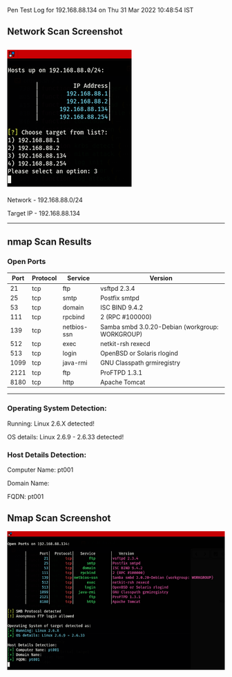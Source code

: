 
Pen Test Log for 192.168.88.134 on Thu 31 Mar 2022 10:48:54 IST
## Network Scan Screenshot
![Network Scan Results](./Mar-31-2022_104854-192.168.88.134-images/network_scan_screenshot.png)
---

Network - 192.168.88.0/24

Target IP - 192.168.88.134


---

## nmap Scan Results

### Open Ports

| Port | Protocol | Service | Version |
| ---- | -------- | ------- | ------- |
| 21 | tcp | ftp | vsftpd 2.3.4  |
| 25 | tcp | smtp | Postfix smtpd  |
| 53 | tcp | domain | ISC BIND 9.4.2  |
| 111 | tcp | rpcbind | 2 (RPC #100000)  |
| 139 | tcp | netbios-ssn | Samba smbd 3.0.20-Debian (workgroup: WORKGROUP)  |
| 512 | tcp | exec | netkit-rsh rexecd  |
| 513 | tcp | login | OpenBSD or Solaris rlogind  |
| 1099 | tcp | java-rmi | GNU Classpath grmiregistry  |
| 2121 | tcp | ftp | ProFTPD 1.3.1  |
| 8180 | tcp | http | Apache Tomcat  |


---



### Operating System Detection: 

Running: Linux 2.6.X detected!

OS details: Linux 2.6.9 - 2.6.33 detected!

### Host Details Detection: 

Computer Name: pt001 

Domain Name:  

FQDN: pt001 


## Nmap Scan Screenshot
![nmap Scan Results](./Mar-31-2022_104854-192.168.88.134-images/nmap_scan_results.png)
